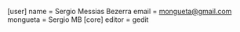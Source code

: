 [user]
	name = Sergio Messias Bezerra
	email = mongueta@gmail.com
	mongueta = Sergio MB
[core]
	editor = gedit
